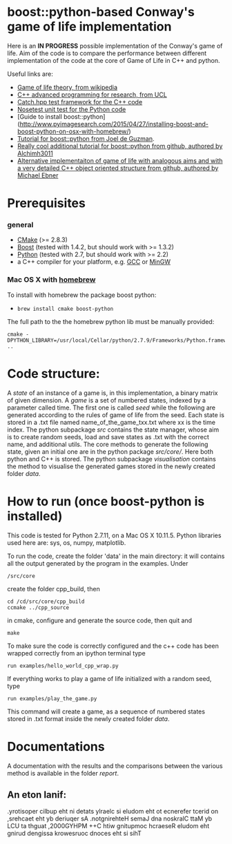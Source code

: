 # boost::python-based Conway's game of life implementation

Here is an **IN PROGRESS** possible implementation of the Conway's game of life.
Aim of the code is to compare the performance between different implementation of the code at the core of Game of Life in C++ and python.

Useful links are:
 
+ [Game of life theory, from wikipedia](https://en.wikipedia.org/wiki/Conway%27s_Game_of_Life)
+ [C++ advanced programming for research, from UCL](http://rits.github-pages.ucl.ac.uk/research-computing-with-cpp/)
+ [Catch.hpp test framework for the C++ code](http://baptiste-wicht.com/posts/2014/07/catch-powerful-yet-simple-cpp-test-framework.html)
+ [Nosetest unit test for the Python code](http://pythontesting.net/framework/nose/nose-introduction/)
+ [Guide to install boost::python] (http://www.pyimagesearch.com/2015/04/27/installing-boost-and-boost-python-on-osx-with-homebrew/)
+ [Tutorial for boost::python from Joel de Guzman](http://www.boost.org/doc/libs/1_46_1/libs/python/doc/tutorial/doc/html/index.html "Boost.Python tutorial").
+ [Really cool additional tutorial for boost::python from github, authored by Alchimh3011](https://github.com/TNG/boost-python-examples)
+ [Alternative implementaiton of game of life with analogous aims and with a very detailed C++ object oriented structure from github, authored by Michael Ebner](https://github.com/renbem/RCCPP-coursework02)


# Prerequisites

### general

+ [CMake](http://www.cmake.org "CMake project page") (>= 2.8.3)
+ [Boost](http://www.boost.org/ "Boost project page") (tested with 1.4.2, but should work with >= 1.3.2)
+ [Python](http://www.python.org "Python home page") (tested with 2.7, but should work with >= 2.2)
+ a C++ compiler for your platform, e.g. [GCC](http://gcc.gnu.org "GCC home") or [MinGW](http://www.mingw.org "Minimalist GNU for Windows")

### Mac OS X with [homebrew](http://brew.sh)

To install with homebrew the package boost python: 

+ `brew install cmake boost-python`

The full path to the the homebrew python lib must be manually provided:

    cmake -DPYTHON_LIBRARY=/usr/local/Cellar/python/2.7.9/Frameworks/Python.framework/Versions/2.7/lib/libpython2.7.dylib ..

# Code structure:

A *state* of an instance of a game is, in this implementation, a binary matrix of given dimension.
A *game* is a set of numbered states, indexed by a parameter called time. The first one is called *seed* while the following are generated according to the rules of game of life from the seed.
Each state is stored in a .txt file named name_of_the_game_txx.txt where xx is the time index.
The python subpackage *src* contains the state manager, whose aim is to create random seeds, load and save states as .txt with the correct name, and additional utils.
The core methods to generate the following state, given an initial one are in the python package  *src/core/*. Here both python and C++ is stored.
The python subpackage *visualisation* contains the method to visualise the generated games stored in the newly created folder *data*. 

 
# How to run (once boost-python is installed)

This code is tested for Python 2.7.11, on a Mac OS X 10.11.5. Python libraries used here are:
sys, os, numpy, matplotlib.


To run the code, create the folder 'data' in the main directory: it will contains all the output generated by the program in the examples.
Under

    /src/core

create the folder cpp_build, then 

    cd /cd/src/core/cpp_build
    ccmake ../cpp_source

in cmake, configure and generate the source code, then quit and

    make

To make sure the code is correctly configured and the c++ code has been wrapped correctly from an ipython terminal type

    run examples/hello_world_cpp_wrap.py

If everything works to play a game of life initialized with a random seed, type

    run examples/play_the_game.py

This command will create a game, as a sequence of numbered states stored in .txt format inside the newly created folder *data*.  


# Documentations

A documentation with the results and the comparisons between the various method is available in the folder *report*.

## An eton lanif:

.yrotisoper cilbup eht ni detats ylraelc si eludom eht ot ecnerefer tcerid on ,srehcaet eht yb deriuqer sA .notgnirehteH semaJ dna noskralC ttaM yb LCU ta thguat ,2000GYHPM ++C htiw gnitupmoc hcraeseR eludom eht gnirud dengissa krowesruoc dnoces eht si sihT
